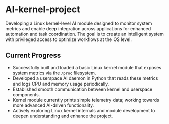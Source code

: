 # AI-kernel-project
Developing a Linux kernel-level AI module designed to monitor system metrics and enable deep integration across applications for enhanced automation and task coordination. The goal is to create an intelligent system with privileged access to optimize workflows at the OS level.

## Current Progress

- Successfully built and loaded a basic Linux kernel module that exposes system metrics via the `/proc` filesystem.  
- Developed a userspace AI daemon in Python that reads these metrics and logs CPU and memory usage periodically.  
- Established smooth communication between kernel and userspace components.  
- Kernel module currently prints simple telemetry data; working towards more advanced AI-driven functionality.  
- Actively exploring Linux kernel internals and module development to deepen understanding and enhance the project.
